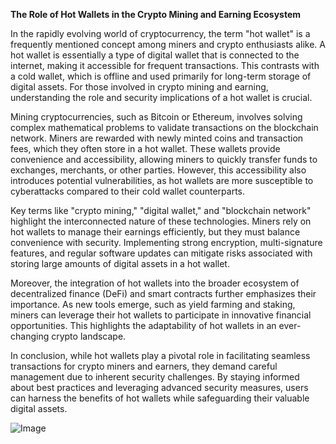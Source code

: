 **The Role of Hot Wallets in the Crypto Mining and Earning Ecosystem**

In the rapidly evolving world of cryptocurrency, the term "hot wallet" is a frequently mentioned concept among miners and crypto enthusiasts alike. A hot wallet is essentially a type of digital wallet that is connected to the internet, making it accessible for frequent transactions. This contrasts with a cold wallet, which is offline and used primarily for long-term storage of digital assets. For those involved in crypto mining and earning, understanding the role and security implications of a hot wallet is crucial.

Mining cryptocurrencies, such as Bitcoin or Ethereum, involves solving complex mathematical problems to validate transactions on the blockchain network. Miners are rewarded with newly minted coins and transaction fees, which they often store in a hot wallet. These wallets provide convenience and accessibility, allowing miners to quickly transfer funds to exchanges, merchants, or other parties. However, this accessibility also introduces potential vulnerabilities, as hot wallets are more susceptible to cyberattacks compared to their cold wallet counterparts.

Key terms like "crypto mining," "digital wallet," and "blockchain network" highlight the interconnected nature of these technologies. Miners rely on hot wallets to manage their earnings efficiently, but they must balance convenience with security. Implementing strong encryption, multi-signature features, and regular software updates can mitigate risks associated with storing large amounts of digital assets in a hot wallet.

Moreover, the integration of hot wallets into the broader ecosystem of decentralized finance (DeFi) and smart contracts further emphasizes their importance. As new tools emerge, such as yield farming and staking, miners can leverage their hot wallets to participate in innovative financial opportunities. This highlights the adaptability of hot wallets in an ever-changing crypto landscape.

In conclusion, while hot wallets play a pivotal role in facilitating seamless transactions for crypto miners and earners, they demand careful management due to inherent security challenges. By staying informed about best practices and leveraging advanced security measures, users can harness the benefits of hot wallets while safeguarding their valuable digital assets.

![Image](https://github.com/user-attachments/assets/31692037-0104-4703-abd1-696b6a7dd41b)